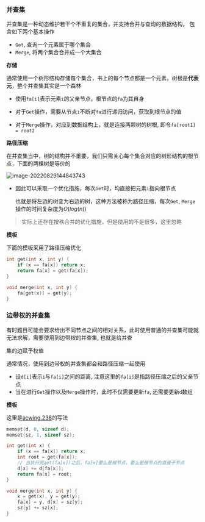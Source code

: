 ### 并查集

并查集是一种动态维护若干个不重复的集合，并支持合并与查询的数据结构， 包含如下两个基本操作

- `Get`, 查询一个元素属于哪个集合
- `Merge`, 将两个集合合并成一个大集合



**存储**

通常使用一个树形结构存储每个集合，书上的每个节点都是一个元素，树根是**代表元**，整个并查集其实是一个森林

- 使用`fa[i]`表示元素`i`的父亲节点，根节点的`fa`为其自身

- 对于`Get`操作，需要从节点`i`不断对`fa`进行递归访问，获取到根节点的值
- 对于`Merge`操作，对应到数据结构上，就是连接两颗树的树根, 即令`fa[root1] = root2`



**路径压缩**

在并查集当中，树的结构并不重要，我们只需关心每个集合对应的树形结构的根节点，下面的两棵树是等价的

![image-20220829144843743](http://www.cdn.liver0377.xyz/typora/202208291448825.png)

- 因此可以采取一个优化措施，每次`Get`时，均直接把元素`i`指向根节点

  也就是将左边的树变为右边的树，这种方法被称为路径压缩，每次`Get`, `Merge`操作的时间复杂度为$O(log(n))$



> 实际上还存在按秩合并的优化措施，但是使用的不是很多，这里忽略



**模板**

下面的模板采用了路径压缩优化

```cc
int get(int x, int y) {
    if (x == fa[x]) return x;
    return fa[x] = get(fa[x]);
}

void merge(int x, int y) {
    fa[get(x)] = get(y);
}
```





### 边带权的并查集

有时题目可能会要求给出不同节点之间的相对关系，此时使用普通的并查集可能就无法求解，需要使用到边带权的并查集, 也就是给并查

集的边赋予权值

通常情况，使用到边带权的并查集都会和路径压缩一起使用

- 设`d[i]`表示`i`与`fa[i]`之间的距离, 注意这里的`fa[i]`是指路径压缩之后的父亲节点
- 当在进行`Get`操作以及`Merge`操作时，此时不仅需要更新`fa`, 还需要更新`d`数组



**模板**

这里是[acwing.238](https://www.acwing.com/problem/content/description/240/)的写法

```cc
memset(d, 0, sizeof d);
memset(sz, 1, sizeof sz);

int get(int x) {
    if (x == fa[x]) return x;
    int root = get(fa[x]);       
    // 当执行完get(fa[x])之后，fa[x]要么是根节点，要么是根节点的直接子节点
    d[x] += d[fa[x]];    
    return fa[x] = root;
}

void merge(int x, int y) {
    x = get(x), y = get(y);
    fa[x] = y, d[x] = sz[y];
    sz[y] += sz[x];
}
```



